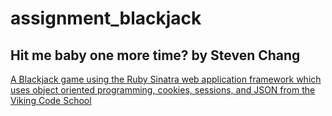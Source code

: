 # assignment_blackjack
Hit me baby one more time?
by Steven Chang
--------------------------

[A Blackjack game using the Ruby Sinatra web application framework which uses object oriented programming, cookies, sessions, and JSON from the Viking Code School](http://www.vikingcodeschool.com)
